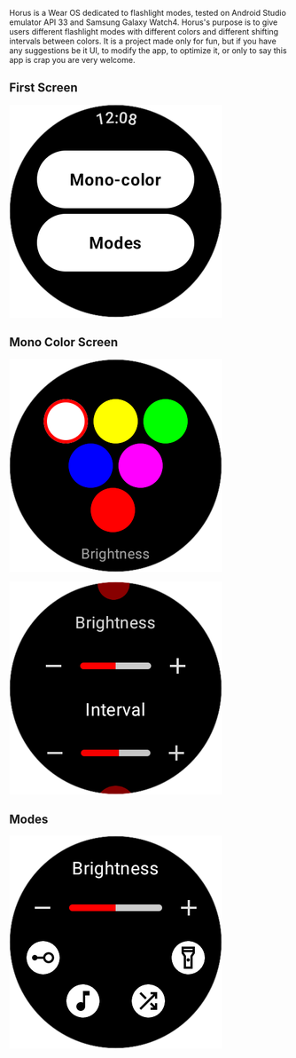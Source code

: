 Horus is a Wear OS dedicated to flashlight modes, tested on Android Studio emulator API 33 and Samsung Galaxy Watch4.
Horus's purpose is to give users different flashlight modes with different colors and different shifting intervals between colors. 
It is a project made only for fun, but if you have any suggestions be it UI, to modify the app, to optimize it, or only to say this app is crap you are very welcome.

## First Screen
![alt text](https://github.com/stivengjinaj/Horus/blob/master/Horus1.png)

## Mono Color Screen
![alt text](https://github.com/stivengjinaj/Horus/blob/master/Horus2.png)

![alt text](https://github.com/stivengjinaj/Horus/blob/master/Horus3.png)

## Modes
![alt text](https://github.com/stivengjinaj/Horus/blob/master/Horus4.png)
